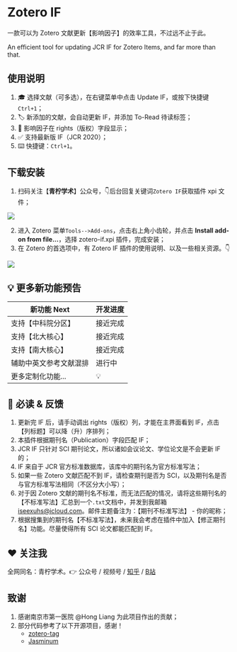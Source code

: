# Zotero IF
一款可以为 Zotero 文献更新【影响因子】的效率工具，不过远不止于此。

An efficient tool for updating JCR IF for Zotero Items, and far more than that.



## 使用说明

1. 🎓 选择文献（可多选），在右键菜单中点击 Update IF，或按下快捷键`Ctrl+1`；
2. 🏷️ 新添加的文献，会自动更新 IF，并添加 To-Read 待读标签；
3. 📌 影响因子在 rights（版权）字段显示；
4. ✅ 支持最新版 IF（JCR 2020）；
5. ⌨️ 快捷键：`Ctrl+1`。



## 下载安装

1. 扫码关注【**青柠学术**】公众号，👇后台回复关键词`Zotero IF`获取插件 xpi 文件；

![](https://figurebed-iseex.oss-cn-hangzhou.aliyuncs.com/img/20211230211706.png)

2. 进入 Zotero 菜单`Tools-->Add-ons`，点击右上角小齿轮，并点击 **Install add-on from file...**，选择 zotero-if.xpi 插件，完成安装；
3. 在 Zotero 的首选项中，有 Zotero IF 插件的使用说明、以及一些相关资源。👇

![](https://figurebed-iseex.oss-cn-hangzhou.aliyuncs.com/img/20211230211442.png)

## 💡 更多新功能预告



| 新功能 Next            | 开发进度 |
| ---------------------- | -------- |
| 支持【中科院分区】     | 接近完成 |
| 支持【北大核心】       | 接近完成 |
| 支持【南大核心】       | 接近完成 |
| 辅助中英文参考文献混排 | 进行中   |
| 更多定制化功能...      | 💡        |



## 🔔 必读 & 反馈


1. 更新完 IF 后，请手动调出 rights（版权）列，才能在主界面看到 IF，点击【列标题】可以降（升）序排列；
2. 本插件根据期刊名（Publication）字段匹配 IF；
3. JCR IF 只针对 SCI 期刊论文，所以诸如会议论文、学位论文是不会更新 IF的；
4. IF 来自于 JCR 官方标准数据库，该库中的期刊名为官方标准写法；
5. 如果一些 Zotero 文献匹配不到 IF，请检查期刊是否为 SCI，以及期刊名是否与官方标准写法相同（不区分大小写）；
6. 对于因 Zotero 文献的期刊名不标准，而无法匹配的情况，请将这些期刊名的【不标准写法】汇总到一个`.txt`文档中，并发到我邮箱 iseexuhs@icloud.com。邮件主题备注为：【期刊不标准写法】 - 你的昵称；
7. 根据搜集到的期刊名【不标准写法】，未来我会考虑在插件中加入【修正期刊名】功能。尽量使得所有 SCI 论文都能匹配到 IF。

## ❤️ 关注我

全网同名：青柠学术。👉   公众号 / 视频号 / [知乎](https://www.zhihu.com/people/qnscholar) / [B站](https://space.bilibili.com/524598505)



## 致谢

1. 感谢南京市第一医院 @Hong Liang 为此项目作出的贡献；
1. 部分代码参考了以下开源项目，感谢！
   - [zotero-tag](https://github.com/windingwind/zotero-tag)
   - [Jasminum](https://github.com/l0o0/jasminum)

